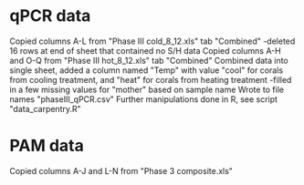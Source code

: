 # qPCR data
Copied columns A-L from "Phase III cold_8_12.xls" tab "Combined"
-deleted 16 rows at end of sheet that contained no S/H data
Copied columns A-H and O-Q from "Phase III hot_8_12.xls" tab "Combined"
Combined data into single sheet, added a column named "Temp" with value "cool" for corals from cooling treatment, and "heat" for corals from heating treatment
-filled in a few missing values for "mother" based on sample name
Wrote to file names "phaseIII_qPCR.csv"
Further manipulations done in R, see script "data_carpentry.R"

# PAM data
Copied columns A-J and L-N from "Phase 3 composite.xls"

